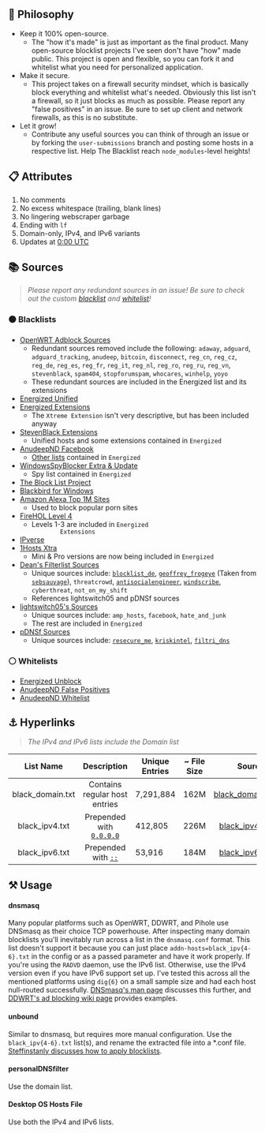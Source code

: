 <!DOCTYPE html>
<html xmlns="http://www.w3.org/1999/xhtml">
<body>
  <h2 id="-philosophy">🧠 Philosophy</h2>
  <ul>
    <li>Keep it 100% open-source.
      <ul>
        <li>The "how it's made" is just as important as the final
        product. Many open-source blocklist projects I've seen
        don't have "how" made public. This project is open and
        flexible, so you can fork it and whitelist what you need
        for personalized application.</li>
      </ul>
    </li>
    <li>Make it secure.
      <ul>
        <li>This project takes on a firewall security mindset, which
        is basically block everything and whitelist what's needed.
        Obviously this list isn't a firewall, so it just blocks as
        much as possible. Please report any "false positives" in an
        issue. Be sure to set up client and network firewalls, as
        this is no substitute.</li>
      </ul>
    </li>
    <li>Let it grow!
      <ul>
        <li>Contribute any useful sources you can think of through
        an issue or by forking the <code>user-submissions</code> branch
        and posting some hosts in a respective list. Help The Blacklist
        reach <code>node_modules</code>-level heights!</li>
      </ul>
    </li>
  </ul>
  <h2 id="-attributes">📋 Attributes</h2>
  <ol>
    <li>No comments</li>
    <li>No excess whitespace (trailing, blank lines)</li>
    <li>No lingering webscraper garbage</li>
    <li>Ending with <code>lf</code></li>
    <li>Domain-only, IPv4, and IPv6 variants</li>
    <li>Updates at <a href=
    "https://www.timeanddate.com/time/zone/timezone/utc">0:00
    UTC</a>
    </li>
  </ol>
  <h2 id="-sources">📚 Sources</h2>
  <blockquote>
    <p>
      <em>Please report any redundant sources in an issue!</em>
      <em>Be sure to check out the custom <a href="https://github.com/T145/the-blacklist/blob/user-submissions/blacklist.txt">blacklist</a>
      and <a href="https://github.com/T145/the-blacklist/blob/user-submissions/whitelist.txt">whitelist</a>!</em>
    </p>
  </blockquote>
  <h3 id="-blacklists">⚫ Blacklists</h3>
  <ul>
    <li>
      <a href=
      "https://github.com/openwrt/packages/blob/master/net/adblock/files/adblock.sources">
      OpenWRT Adblock Sources</a>
      <ul>
        <li>Redundant sources removed include the following:
        <code>adaway</code>, <code>adguard</code>,
        <code>adguard_tracking</code>, <code>anudeep</code>,
        <code>bitcoin</code>, <code>disconnect</code>,
        <code>reg_cn</code>, <code>reg_cz</code>,
        <code>reg_de</code>, <code>reg_es</code>,
        <code>reg_fr</code>, <code>reg_it</code>,
        <code>reg_nl</code>, <code>reg_ro</code>,
        <code>reg_ru</code>, <code>reg_vn</code>,
        <code>stevenblack</code>, <code>spam404</code>,
        <code>stopforumspam</code>, <code>whocares</code>,
        <code>winhelp</code>, <code>yoyo</code></li>
        <li>These redundant sources are included in the Energized
        list and its extensions</li>
      </ul>
    </li>
    <li>
      <a href=
      "https://github.com/EnergizedProtection/block#packs-2">Energized
      Unified</a>
    </li>
    <li>
      <a href=
      "https://github.com/EnergizedProtection/block#extensions-2">Energized
      Extensions</a>
      <ul>
        <li>The <code>Xtreme Extension</code> isn't very
        descriptive, but has been included anyway</li>
      </ul>
    </li>
    <li>
      <a href=
      "https://github.com/StevenBlack/hosts/tree/master/extensions">
      StevenBlack Extensions</a>
      <ul>
        <li>Unified hosts and some extensions contained in
        <code>Energized</code></li>
      </ul>
    </li>
    <li>
      <a href=
      "https://raw.githubusercontent.com/anudeepND/blacklist/master/facebook.txt">
      AnudeepND Facebook</a>
      <ul>
        <li>
          <a href="https://github.com/anudeepND/blacklist">Other
          lists</a> contained in <code>Energized</code>
        </li>
      </ul>
    </li>
    <li>
      <a href=
      "https://github.com/crazy-max/WindowsSpyBlocker/tree/master/data/hosts">
      WindowsSpyBlocker Extra &amp; Update</a>
      <ul>
        <li>Spy list contained in <code>Energized</code></li>
      </ul>
    </li>
    <li>
      <a href="https://blocklistproject.github.io/Lists/">The Block
      List Project</a>
    </li>
    <li>
      <a href="https://getblackbird.net/blacklist/hosts/">Blackbird
      for Windows</a>
    </li>
    <li>
      <a href="https://www.alexa.com/topsites">
      Amazon Alexa Top 1M Sites</a>
      <ul>
        <li>Used to block popular porn sites</li>
      </ul>
    </li>
    <li>
      <a href="https://github.com/firehol/blocklist-ipsets">FireHOL
      Level 4</a>
      <ul>
        <li>Levels 1-3 are included in <code>Energized
        Extensions</code></li>
      </ul>
    </li>
    <li>
      <a href="http://ipverse.net/">IPverse</a>
    </li>
    <li>
      <a href="https://github.com/badmojr/1Hosts">1Hosts Xtra</a>
      <ul>
        <li>Mini &amp; Pro versions are now being included in
        <code>Energized</code></li>
      </ul>
    </li>
    <li>
      <a href=
      "https://github.com/hl2guide/Filterlist-for-AdGuard-or-PiHole">
      Dean's Filterlist Sources</a>
      <ul>
        <li>Unique sources include: <a href=
        "https://www.blocklist.de/en/index.html"><code>blocklist_de</code></a>,
        <a href=
        "https://hostfiles.frogeye.fr/"><code>geoffrey_frogeye</code></a>
        (Taken from <a href=
        "https://sebsauvage.net/hosts/hosts"><code>sebsauvage</code></a>),
        <code>threatcrowd</code>, <a href=
        "https://github.com/TheAntiSocialEngineer/AntiSocial-BlockList-UK-Community">
          <code>antisocialengineer</code></a>, <a href=
          "https://controld.com/static/e08e8c03918a7abb574c2884a5a177f3/a45dc/filters-tablet%402x.png">
          <code>windscribe</code><a>, <code>cyberthreat</code>, <code>not_on_my_shift</code>
        </li>
        <li>References lightswitch05 and pDNSf sources</li>
      </ul>
    </li>
    <li>
      <a href="https://github.com/lightswitch05/hosts/tree/master/docs/lists">lightswitch05's Sources</a>
      <ul>
        <li>Unique sources include: <code>amp_hosts</code>, <code>facebook</code>, <code>hate_and_junk</code></li>
        <li>The rest are included in <code>Energized</code></li>
      </ul>
    </li>
    <li>
      <a href="https://github.com/j-moriarti/pDNSf-Hosts-collection/blob/master/Download-and-Process-Hosts.sh">pDNSf Sources</a>
      <ul>
        <li>Unique sources include: <a href="https://rescure.me/feeds.html"><code>resecure_me</code></a>, <a href="https://kriskintel.com/"><code>kriskintel</code></a>,
        <a href="https://filtri-dns.ga/"><code>filtri_dns</code></a>
      </ul>
    </li>
  </ul>
  <h3 id="-whitelists">⚪ Whitelists</h3>
  <ul>
    <li>
      <a href="https://github.com/EnergizedProtection/unblock#packs">Energized Unblock</a>
    </li>
    <li>
      <a href="https://github.com/anudeepND/blacklist/blob/master/miscellaneous/false-positives.txt">AnudeepND False Positives</a>
    </li>
    <li>
      <a href="https://github.com/anudeepND/whitelist#overview">AnudeepND Whitelist</a>
    </li>
  </ul>
  <h2 id="-hyperlinks">⚓ Hyperlinks</h2>
  <blockquote>
    <p><em>The IPv4 and IPv6 lists include the Domain list</em></p>
  </blockquote>
  <table>
    <thead>
      <tr>
        <th style="text-align:center">List Name</th>
        <th style="text-align:center">Description</th>
        <th>Unique Entries</th>
        <th>~ File Size</th>
        <th style="text-align:center">Source</th>
      </tr>
    </thead>
    <tbody>
      <tr>
        <td style="text-align:center">black_domain.txt</td>
        <td style="text-align:center">Contains regular host entries</td>
        <td id="domain-count">7,291,884</td>
        <td id="domain-filesize">162M</td>
        <td style="text-align:center">
          <a href=
          "https://github.com/T145/the-blacklist/releases/latest/download/black_domain.tar.gz">
          black_domain.tar.gz</a>
        </td>
      </tr>
      <tr>
        <td style="text-align:center">black_ipv4.txt</td>
        <td style="text-align:center">
          Prepended with <a href=
          "https://github.com/StevenBlack/hosts#we-recommend-using-0000-instead-of-127001">
          <code>0.0.0.0</code></a>
        </td>
        <td id="ipv4-count">412,805</td>
        <td id="ipv4-filesize">226M</td>
        <td style="text-align:center">
          <a href=
          "https://github.com/T145/the-blacklist/releases/latest/download/black_ipv4.tar.gz">
          black_ipv4.tar.gz</a>
        </td>
      </tr>
      <tr>
        <td style="text-align:center">black_ipv6.txt</td>
        <td style="text-align:center">
          Prepended with <a href=
          "https://stackoverflow.com/questions/40189084/what-is-ipv6-for-localhost-and-0-0-0-0">
          <code>::</code></a>
        </td>
        <td id="ipv6-count">53,916</td>
        <td id="ipv6-filesize">184M</td>
        <td style="text-align:center">
          <a href=
          "https://github.com/T145/the-blacklist/releases/latest/download/black_ipv6.tar.gz">
          black_ipv6.tar.gz</a>
        </td>
      </tr>
    </tbody>
  </table>
  <h2 id="-usage">⚒️ Usage</h2>
  <h4 id="dnsmasq">dnsmasq</h4>
  <p>Many popular platforms such as OpenWRT, DDWRT, and Pihole use
  DNSmasq as their choice TCP powerhouse. After inspecting many
  domain blocklists you'll inevitably run across a list in the
  <code>dnsmasq.conf</code> format. This list doesn't support it
  because you can just place
  <code>addn-hosts=black_ipv{4-6}.txt</code> in the config or as a
  passed parameter and have it work properly. If you're using the
  <code>RADVD</code> daemon, use the IPv6 list. Otherwise, use the IPv4 version
  even if you have IPv6 support set up. I've tested this
  across all the mentioned platforms using <code>dig{6}</code> on a
  small sample size and had each host null-routed successfully.
  <a href="https://thekelleys.org.uk/dnsmasq/docs/dnsmasq-man.html">DNSmasq's
  man page</a> discusses this further, and <a href=
  "https://wiki.dd-wrt.com/wiki/index.php/Ad_blocking">DDWRT's ad
  blocking wiki page</a> provides examples.</p>
  <h4 id="unbound">unbound</h4>
  <p>Similar to dnsmasq, but requires more manual configuration.
  Use the <code>black_ipv{4-6}.txt</code> list(s), and rename the
  extracted file into a *.conf file. <a href=
  "https://medium.com/@steffinstanly/unbound-dns-blocking-3567986a5735">
  Steffinstanly discusses how to apply blocklists</a>.</p>
  <h4 id="personaldnsfilter">personalDNSfilter</h4>
  <p>Use the domain list.</p>
  <h4 id="desktopos">Desktop OS Hosts File</h4>
  <p>Use both the IPv4 and IPv6 lists.</p>
</body>
</html>

